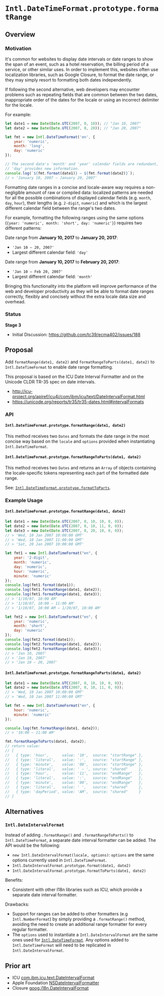 # `Intl.DateTimeFormat.prototype.formatRange`

## Overview

### Motivation

It's common for websites to display date intervals or date ranges to show the
span of an event, such as a hotel reservation, the billing period of a
service, or other similar uses. In order to implement this, websites often
use localization libraries, such as Google Closure, to format the date range,
or they may simply resort to formatting both dates independently.

If following the second alternative, web developers may encounter problems such
as repeating fields that are common between the two dates, inappropriate order
of the dates for the locale or using an incorrect delimiter for the locale.

For example:

```javascript
let date1 = new Date(Date.UTC(2007, 0, 10)); // "Jan 10, 2007"
let date2 = new Date(Date.UTC(2007, 0, 20)); // "Jan 20, 2007"

let fmt = new Intl.DateTimeFormat('en', {
    year: 'numeric',
    month: 'long',
    day: 'numeric'
});

// The second date's 'month' and 'year' calendar fields are redundant, only
// 'day' provides new information.
console.log(`${fmt.format(date1)} – ${fmt.format(date2)}`);
// > 'January 10, 2007 – January 20, 2007'
```

Formatting date ranges in a concise and locale-aware way requires a
non-negligible amount of raw or compiled data: localized patterns are needed for
all the possible combinations of displayed calendar fields (e.g. `month`, `day`,
`hour`), their lengths (e.g. `2-digit`, `numeric`) and which is the largest
different calendar field between the range's two dates.

For example, formatting the following ranges using the same options (`{year:
'numeric', month: 'short', day: 'numeric'}`) requires two different patterns:

Date range from **January 10, 2017** to **January 20, 2017**:

* `'Jan 10 – 20, 2007'`
* Largest different calendar field: `'day'`

Date range from **January 10, 2017** to **February 20, 2017**:

* `'Jan 10 – Feb 20, 2007'`
* Largest different calendar field: `'month'`

Bringing this functionality into the platform will improve performance of the
web and developer productivity as they will be able to format date ranges
correctly, flexibly and concisely without the extra locale data size and
overhead.

### Status

**Stage 3**

* Initial Discussion: https://github.com/tc39/ecma402/issues/188

## Proposal

Add `formatRange(date1, date2)` and `formatRangeToParts(date1, date2)` to
`Intl.DateTimeFormat` to enable date range formatting.

This proposal is based on the ICU Date Interval Formatter and on the Unicode
CLDR TR-35 spec on date intervals.

*   http://icu-project.org/apiref/icu4j/com/ibm/icu/text/DateIntervalFormat.html
*   https://unicode.org/reports/tr35/tr35-dates.html#intervalFormats

### API

#### `Intl.DateTimeFormat.prototype.formatRange(date1, date2)`

This method receives two `Dates` and formats the date range in the most concise
way based on the `locale` and `options` provided when instantiating
`Intl.DateTimeFormat`.

#### `Intl.DateTimeFormat.prototype.formatRangeToParts(date1, date2)`

This method receives two `Dates` and returns an `Array` of objects containing
the locale-specific tokens representing each part of the formatted date range.

See:
[`Intl.DateTimeFormat.prototype.formatToParts`](https://developer.mozilla.org/en-US/docs/Web/JavaScript/Reference/Global_Objects/DateTimeFormat/formatToParts).

### Example Usage

#### `Intl.DateTimeFormat.prototype.formatRange(date1, date2)`

```javascript
let date1 = new Date(Date.UTC(2007, 0, 10, 10, 0, 0));
let date2 = new Date(Date.UTC(2007, 0, 10, 11, 0, 0));
let date3 = new Date(Date.UTC(2007, 0, 20, 10, 0, 0));
// > 'Wed, 10 Jan 2007 10:00:00 GMT'
// > 'Wed, 10 Jan 2007 11:00:00 GMT'
// > 'Sat, 20 Jan 2007 10:00:00 GMT'

let fmt1 = new Intl.DateTimeFormat("en", {
    year: '2-digit',
    month: 'numeric',
    day: 'numeric',
    hour: 'numeric',
    minute: 'numeric'
});
console.log(fmt1.format(date1));
console.log(fmt1.formatRange(date1, date2));
console.log(fmt1.formatRange(date1, date3));
// > '1/10/07, 10:00 AM'
// > '1/10/07, 10:00 – 11:00 AM'
// > '1/10/07, 10:00 AM – 1/20/07, 10:00 AM'

let fmt2 = new Intl.DateTimeFormat("en", {
    year: 'numeric',
    month: 'short',
    day: 'numeric'
});
console.log(fmt2.format(date1));
console.log(fmt2.formatRange(date1, date2));
console.log(fmt2.formatRange(date1, date3));
// > 'Jan 10, 2007'
// > 'Jan 10, 2007'
// > 'Jan 10 – 20, 2007'
```

#### `Intl.DateTimeFormat.prototype.formatRangeToParts(date1, date2)`

```javascript
let date1 = new Date(Date.UTC(2007, 0, 10, 10, 0, 0));
let date2 = new Date(Date.UTC(2007, 0, 10, 11, 0, 0));
// > 'Wed, 10 Jan 2007 10:00:00 GMT'
// > 'Wed, 10 Jan 2007 11:00:00 GMT'

let fmt = new Intl.DateTimeFormat("en", {
    hour: 'numeric',
    minute: 'numeric'
});

console.log(fmt.formatRange(date1, date2));
// > '10:00 – 11:00 AM'

fmt.formatRangeToParts(date1, date2);
// return value:
// [
//   { type: 'hour',      value: '10',  source: "startRange" },
//   { type: 'literal',   value: ':',   source: "startRange" },
//   { type: 'minute',    value: '00',  source: "startRange" },
//   { type: 'literal',   value: ' – ', source: "shared"     },
//   { type: 'hour',      value: '11',  source: "endRange"   },
//   { type: 'literal',   value: ':',   source: "endRange"   },
//   { type: 'minute',    value: '00',  source: "endRange"   },
//   { type: 'literal',   value: ' ',   source: "shared"     },
//   { type: 'dayPeriod', value: 'AM',  source: "shared"     }
// ]
```

## Alternatives

### `Intl.DateIntervalFormat`

Instead of adding `.formatRange()` and `.formatRangeToParts()` to
`Intl.DateTimeFormat`, a separate date interval formatter can be added. The API
would be the following:

*   `new Intl.DateIntervalFormat(locale, options)`: `options` are the same
    options currently used in `Intl.DateTimeFormat`.
*   `Intl.DateIntervalFormat.prototype.format(date1, date2)`
*   `Intl.DateIntervalFormat.prototype.formatToParts(date1, date2)`

Benefits:

*   Consistent with other I18n libraries such as ICU, which provide a separate
    date interval formatter.

Drawbacks:

*   Support for ranges can be added to other formatters (e.g
    `Intl.NumberFormat`) by simply providing a `.formatRange()` method, avoiding
    the need to create an additional range formatter for every regular
    formatter.
*   The `options` used to instantiate a `Intl.DateIntervalFormat` are the same
    ones used for
    [`Intl.DateTimeFormat`](https://developer.mozilla.org/en-US/docs/Web/JavaScript/Reference/Global_Objects/DateTimeFormat).
    Any options added to `Intl.DateTimeFormat` will need to be replicated in
    `Intl.DateIntervalFormat`.

## Prior art

*   ICU
    [com.ibm.icu.text.DateIntervalFormat](http://icu-project.org/apiref/icu4j/com/ibm/icu/text/DateIntervalFormat.html)
*   Apple Foundation
    [NSDateIntervalFormatter](https://developer.apple.com/documentation/foundation/nsdateintervalformatter)
*   Closure
    [goog.i18n.DateIntervalFormat](https://google.github.io/closure-library/api/goog.i18n.DateIntervalFormat.html)
